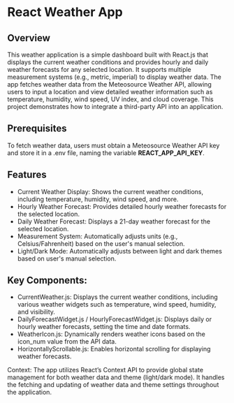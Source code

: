 # React Weather App

## Overview
This weather application is a simple dashboard built with React.js that displays the current weather conditions and provides hourly and daily weather forecasts for any selected location. It supports multiple measurement systems (e.g., metric, imperial) to display weather data. The app fetches weather data from the Meteosource Weather API, allowing users to input a location and view detailed weather information such as temperature, humidity, wind speed, UV index, and cloud coverage. This project demonstrates how to integrate a third-party API into an application.

## Prerequisites
To fetch weather data, users must obtain a Meteosource Weather API key and store it in a .env file, naming the variable **REACT_APP_API_KEY**.

## Features
- Current Weather Display: Shows the current weather conditions, including temperature, humidity, wind speed, and more.
- Hourly Weather Forecast: Provides detailed hourly weather forecasts for the selected location.
- Daily Weather Forecast: Displays a 21-day weather forecast for the selected location.
- Measurement System: Automatically adjusts units (e.g., Celsius/Fahrenheit) based on the user's manual selection.
- Light/Dark Mode: Automatically adjusts between light and dark themes based on user's manual selection.

## Key Components:
- CurrentWeather.js: Displays the current weather conditions, including various weather widgets such as temperature, wind speed, humidity, and visibility.
- DailyForecastWidget.js / HourlyForecastWidget.js: Displays daily or hourly weather forecasts, setting the time and date formats.
- WeatherIcon.js: Dynamically renders weather icons based on the icon_num value from the API data.
- HorizontallyScrollable.js: Enables horizontal scrolling for displaying weather forecasts.

Context:
The app utilizes React’s Context API to provide global state management for both weather data and theme (light/dark mode). It handles the fetching and updating of weather data and theme settings throughout the application.
